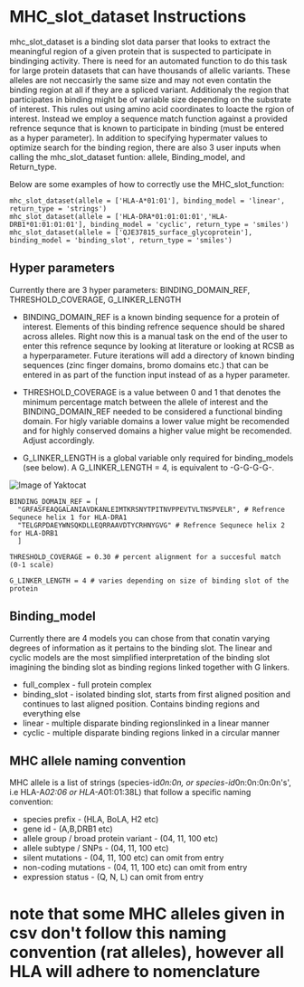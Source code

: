 # MHC_slot_dataset Instructions

mhc_slot_dataset is a binding slot data parser that looks to extract the meaningful region of a given protein that is suspected to participate in bindinging activity. 
There is need for an automated function to do this task for large protein datasets that can have thousands of allelic variants. These alleles are not neccasirly the same size
and may not even contatin the binding region at all if they are a spliced variant. Additionaly the region that participates in binding might be of variable size depending on the
substrate of interest. This rules out using amino acid coordinates to loacte the rgion of interest. Instead we employ a sequence match function against a provided refrence 
sequnce that is known to participate in binding (must be entered as a hyper parameter). In addition to specifying hypermater values to optimize search for the binding region,
there are also 3 user inputs when calling the mhc_slot_dataset funtion: allele, Binding_model, and Return_type. 

Below are some examples of how to correctly use the MHC_slot_function:

```
mhc_slot_dataset(allele = ['HLA-A*01:01'], binding_model = 'linear', return_type = 'strings')
mhc_slot_dataset(allele = ['HLA-DRA*01:01:01:01','HLA-DRB1*01:01:01:01'], binding_model = 'cyclic', return_type = 'smiles')
mhc_slot_dataset(allele = ['QJE37815_surface_glycoprotein'], binding_model = 'binding_slot', return_type = 'smiles')
```

## Hyper parameters
Currently there are 3 hyper parameters: BINDING_DOMAIN_REF, THRESHOLD_COVERAGE, G_LINKER_LENGTH 

* BINDING_DOMAIN_REF is a known binding sequence for a protein of interest. Elements of this binding refrence sequence should be shared across alleles. Right now this is a manual 
task on the end of the user to enter this refrence sequnce by looking at literature or looking at RCSB as a hyperparameter. Future iterations will add a directory of known binding
sequences (zinc finger domains, bromo domains etc.) that can be entered in as part of the function input instead of as a hyper parameter. 

* THRESHOLD_COVERAGE is a value between 0 and 1 that denotes the minimum percentage match between the allele of interest and the BINDING_DOMAIN_REF needed to be considered a 
functional binding domain. For higly variable domains a lower value might be recomended and for highly conserved domains a higher value might be recomended. Adjust accordingly.

* G_LINKER_LENGTH is a global variable only required for binding_models (see below). A G_LINKER_LENGTH = 4, is equivalent to -G-G-G-G-.

![Image of Yaktocat](https://www.clipartmax.com/png/small/332-3326933_hi-speech-bubble-png-clipart-computer-icons-clip-art-hi-speech-bubble.png)

```
BINDING_DOMAIN_REF = [
  "GRFASFEAQGALANIAVDKANLEIMTKRSNYTPITNVPPEVTVLTNSPVELR", # Refrence Sequnece helix 1 for HLA-DRA1 
  "TELGRPDAEYWNSQKDLLEQRRAAVDTYCRHNYGVG" # Refrence Sequnece helix 2 for HLA-DRB1
  ] 

THRESHOLD_COVERAGE = 0.30 # percent alignment for a succesful match (0-1 scale)

G_LINKER_LENGTH = 4 # varies depending on size of binding slot of the protein
```



## Binding_model
Currently there are 4 models you can chose from that conatin varying degrees of information as it pertains to the binding slot. The linear and cyclic models are the most
simplified interpretation of the binding slot imagining the binding slot as binding regions linked together with G linkers.
*  full_complex - full protein complex 
*  binding_slot - isolated binding slot, starts from first aligned position and continues to last aligned position. Contains binding regions and everything else 
*  linear - multiple disparate binding regionslinked in a linear manner
*  cyclic - multiple disparate binding regions linked in a circular manner

## MHC allele naming convention
MHC allele is a list of strings (species-id*0n:0n, or species-id*0n:0n:0n:0n's', i.e HLA-A*02:06 or HLA-A*01:01:38L) that follow a specific naming convention: 
  * species prefix - (HLA, BoLA, H2 etc)
  * gene id - (A,B,DRB1 etc)
  * allele group / broad protein variant - (04, 11, 100 etc)
  * allele subtype / SNPs - (04, 11, 100 etc) 
  * silent mutations - (04, 11, 100 etc) can omit from entry
  * non-coding mutations - (04, 11, 100 etc) can omit from entry
  * expression status - (Q, N, L) can omit from entry
   
# note that some MHC alleles given in csv don't follow this naming convention (rat alleles), however all HLA will adhere to nomenclature

